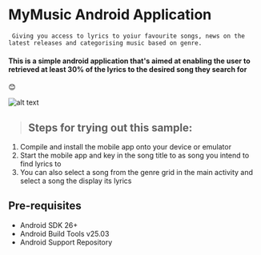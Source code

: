 # MyMusic Android Application 

```
 Giving you access to lyrics to yoiur favourite songs, news on the latest releases and categorising music based on genre.
 ```

#### This is a simple android application that's aimed at enabling the user to retrieved at least 30% of the lyrics to the desired song they search for

:blush:

![alt text](https://i.imgur.com/SPfj2iP.png)

> ## Steps for trying out this sample:

 1. Compile and install the mobile app onto your device or emulator
 2. Start the mobile app and key in the song title to as song you intend to find lyrics to
 3. You can also select a song from the genre grid in the main activity and select a song the display its lyrics


## Pre-requisites

* Android SDK 26+
* Android Build Tools v25.03
* Android Support Repository


